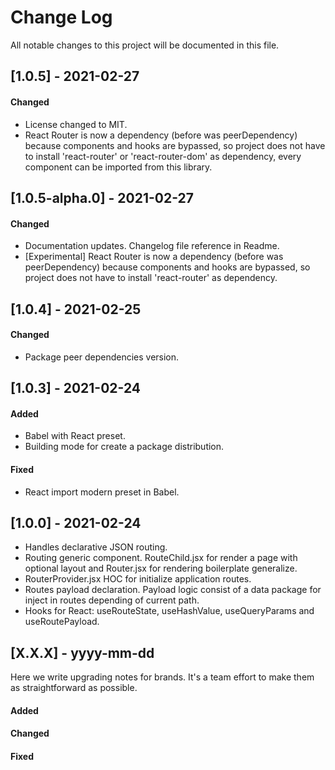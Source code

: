 # Change Log

All notable changes to this project will be documented in this file.

## [1.0.5] - 2021-02-27
#### Changed
-   License changed to MIT.
-   React Router is now a dependency (before was peerDependency) because components and hooks are bypassed, so project does not have to install 'react-router' or 'react-router-dom' as dependency, every component can be imported from this library.

## [1.0.5-alpha.0] - 2021-02-27
#### Changed
-   Documentation updates. Changelog file reference in Readme.
-   [Experimental] React Router is now a dependency (before was peerDependency) because components and hooks are bypassed, so project does not have to install 'react-router' as dependency.

## [1.0.4] - 2021-02-25
#### Changed
-   Package peer dependencies version.

## [1.0.3] - 2021-02-24
#### Added
-   Babel with React preset.
-   Building mode for create a package distribution.
#### Fixed
-   React import modern preset in Babel.

## [1.0.0] - 2021-02-24
-   Handles declarative JSON routing.
-   Routing generic component. RouteChild.jsx for render a page with optional
    layout and Router.jsx for rendering boilerplate generalize.
-   RouterProvider.jsx HOC for initialize application routes.
-   Routes payload declaration. Payload logic consist of a data package
    for inject in routes depending of current path.
-   Hooks for React: useRouteState, useHashValue, useQueryParams and
    useRoutePayload.

## [X.X.X] - yyyy-mm-dd
Here we write upgrading notes for brands. It's a team effort to make them as
straightforward as possible.
#### Added
#### Changed
#### Fixed

